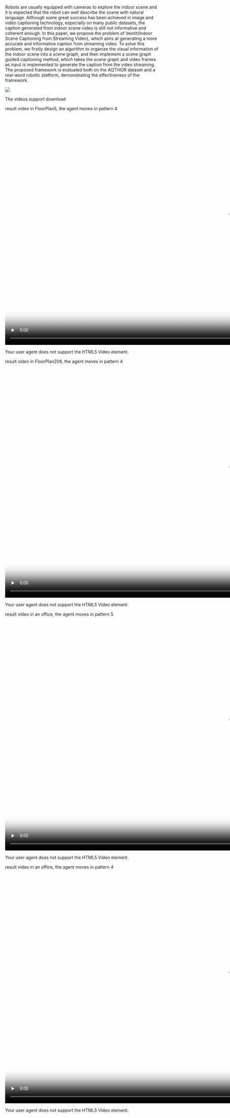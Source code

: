 

Robots are usually equipped with cameras to explore the indoor scene and it is expected that the robot can well describe the scene with natural language. Although some great success has been achieved in image and video captioning technology, especially on many public datasets, the caption generated from indoor scene video is still not informative and coherent enough. In this paper, we propose the problem of \textit{Indoor Scene Captioning from Streaming Video}, which aims at generating a more accurate and informative caption from streaming video. To solve this problem, we firstly design an algorithm to organize the visual information of the indoor scene into a scene graph, and then implement a scene graph guided captioning method, which takes the scene graph and video frames as input is implemented to generate the caption from the video streaming. The proposed framework is evaluated both on the AI2THOR dataset and a real-word robotic platform, demonstrating the effectiveness of the framework.

<img src="framework.png" />

The videos support download

result video in FloorPlan5, the agent moves in pattern 4
<video id="video" controls="controls" preload="none" width="1440" height="760" poster='FP5_p4.png'>
      <source id="mp4" src="FP5_p4_1.mp4" type="video/mp4">
      <p>Your user agent does not support the HTML5 Video element.</p>
</video>

result video in FloorPlan206, the agent moves in pattern 4
<video id="video" controls="controls" preload="none" width="1440" height="760" poster='FP206_p4.png'>
      <source id="mp4" src="FP206_p4_1.mp4" type="video/mp4">
      <p>Your user agent does not support the HTML5 Video element.</p>
</video>

result video in an office, the agent moves in pattern 5
<video id="video" controls="controls" preload="none" width="1440" height="760" poster='office_b1_p5.png'>
      <source id="mp4" src="office_b1_p5_1.mp4" type="video/mp4">
      <p>Your user agent does not support the HTML5 Video element.</p>
</video>

result video in an office, the agent moves in pattern 4
<video id="video" controls="controls" preload="none" width="1440" height="760" poster='s1_b2_p4.png'>
      <source id="mp4" src="s1_b2_p4_1.mp4" type="video/mp4">
      <p>Your user agent does not support the HTML5 Video element.</p>
</video>


